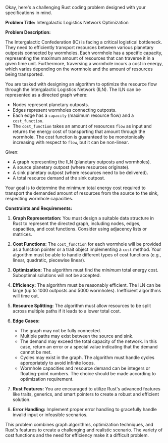 Okay, here's a challenging Rust coding problem designed with your specifications in mind.

**Problem Title:**  Intergalactic Logistics Network Optimization

**Problem Description:**

The Intergalactic Confederation (IC) is facing a critical logistical bottleneck. They need to efficiently transport resources between various planetary outposts connected by wormholes.  Each wormhole has a specific capacity, representing the maximum amount of resources that can traverse it in a given time unit. Furthermore, traversing a wormhole incurs a cost in energy, which varies depending on the wormhole and the amount of resources being transported.

You are tasked with designing an algorithm to optimize the resource flow through the Intergalactic Logistics Network (ILN).  The ILN can be represented as a directed graph where:

*   Nodes represent planetary outposts.
*   Edges represent wormholes connecting outposts.
*   Each edge has a `capacity` (maximum resource flow) and a `cost_function`.
*   The `cost_function` takes an amount of resources `flow` as input and returns the energy cost of transporting that amount through the wormhole. The cost function is guaranteed to be monotonically increasing with respect to `flow`, but it can be non-linear.

Given:

*   A graph representing the ILN (planetary outposts and wormholes).
*   A source planetary outpost (where resources originate).
*   A sink planetary outpost (where resources need to be delivered).
*   A total resource demand at the sink outpost.

Your goal is to determine the minimum total energy cost required to transport the demanded amount of resources from the source to the sink, respecting wormhole capacities.

**Constraints and Requirements:**

1.  **Graph Representation:** You must design a suitable data structure in Rust to represent the directed graph, including nodes, edges, capacities, and cost functions. Consider using adjacency lists or matrices.

2.  **Cost Functions:**  The `cost_function` for each wormhole will be provided as a function pointer or a trait object implementing a `cost` method.  Your algorithm must be able to handle different types of cost functions (e.g., linear, quadratic, piecewise linear).

3.  **Optimization:** The algorithm must find the *minimum* total energy cost.  Suboptimal solutions will not be accepted.

4.  **Efficiency:** The algorithm must be reasonably efficient. The ILN can be large (up to 1000 outposts and 5000 wormholes). Inefficient algorithms will time out.

5.  **Resource Splitting:** The algorithm must allow resources to be split across multiple paths if it leads to a lower total cost.

6.  **Edge Cases:**
    *   The graph may not be fully connected.
    *   Multiple paths may exist between the source and sink.
    *   The demand may exceed the total capacity of the network. In this case, return an error or a special value indicating that the demand cannot be met.
    *   Cycles may exist in the graph. The algorithm must handle cycles appropriately to avoid infinite loops.
    *   Wormhole capacities and resource demand can be integers or floating-point numbers. The choice should be made according to optimization requirement.

7.  **Rust Features:** You are encouraged to utilize Rust's advanced features like traits, generics, and smart pointers to create a robust and efficient solution.

8.  **Error Handling:** Implement proper error handling to gracefully handle invalid input or infeasible scenarios.

This problem combines graph algorithms, optimization techniques, and Rust's features to create a challenging and realistic scenario. The variety of cost functions and the need for efficiency make it a difficult problem.
